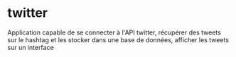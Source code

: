 # twitter
Application capable de se connecter à l'API twitter, récupérer des tweets sur le hashtag et les stocker dans une base de données, afficher les tweets sur un interface 
